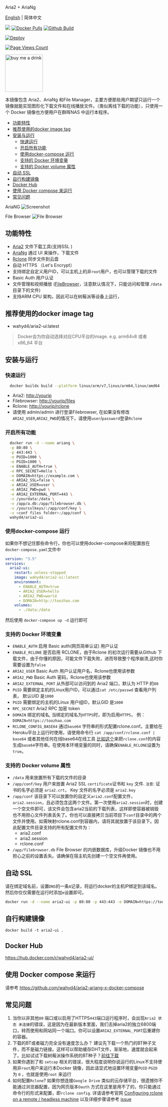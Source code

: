 Aria2 + AriaNg

[English](https://github.com/wahyd4/aria2-ariang-docker/blob/master/README.md) | 简体中文

[![](https://images.microbadger.com/badges/image/wahyd4/aria2-ui.svg)](https://microbadger.com/images/wahyd4/aria2-ui "Get your own image badge on microbadger.com")
[![Docker Pulls](https://img.shields.io/docker/pulls/wahyd4/aria2-ui.svg)](https://hub.docker.com/r/wahyd4/aria2-ui/)
[![Github Build](https://github.com/wahyd4/aria2-ariang-docker/workflows/Docker%20Image%20CI/badge.svg)](https://github.com/wahyd4/aria2-ariang-docker/actions)

[![Deploy](https://www.herokucdn.com/deploy/button.svg)](https://heroku.com/deploy?template=https://github.com/wahyd4/aria2-ariang-docker/tree/master)


[![Page Views Count](https://badges.toozhao.com/badges/01EJ791D8BB43PDS8D7PP7H0YE/green.svg)](https://badges.toozhao.com/stats/01EJ791D8BB43PDS8D7PP7H0YE "Get your own page views count badge on badges.toozhao.com")

<img src="https://raw.githubusercontent.com/wahyd4/work-in-australia/766592ac6318027d7b3c334d8c50ca80818eeff8/wepay.jpg" alt="buy me a drink" width="120"/>


本镜像包含 Aria2、AriaNg 和File Manager，主要方便那些用户期望只运行一个镜像就能实现图形化下载文件和在线播放文件。（类似离线下载的功能），只使用一个 Docker 镜像也方便用户在群晖NAS 中运行本程序。

- [功能特性](#功能特性)
- [推荐使用的docker image tag](#推荐使用的docker-image-tag)
- [安装与运行](#安装与运行)
  - [快速运行](#快速运行)
  - [开启所有功能](#开启所有功能)
  - [使用docker-compose 运行](#使用docker-compose-运行)
  - [支持的 Docker 环境变量](#支持的-docker-环境变量)
  - [支持的 Docker volume 属性](#支持的-docker-volume-属性)
- [自动 SSL](#自动-ssl)
- [自行构建镜像](#自行构建镜像)
- [Docker Hub](#docker-hub)
- [使用 Docker compose 来运行](#使用-docker-compose-来运行)
- [常见问题](#常见问题)

AriaNG
![Screenshot](https://github.com/wahyd4/aria2-ariang-x-docker-compose/raw/master/images/ariang.jpg)

File Browser
![File Browser](https://github.com/wahyd4/aria2-ariang-docker/raw/master/filemanager.png)

## 功能特性

  * [Aria2](https://aria2.github.io) 文件下载工具(支持SSL )
  * [AriaNg](https://github.com/mayswind/AriaNg) 通过 UI 来操作，下载文件
  * [Rclone](https://rclone.org) 同步文件到云盘
  * 自动 HTTPS （Let's Encrypt）
  * 支持绑定自定义用户ID，可以主机上的非`root`用户，也可以管理下载的文件
  * Basic Auth 用户认证
  * 文件管理和视频播放 ([FileBrowser](https://filebrowser.xyz/)，注意默认情况下，只能访问和管理 `/data` 目录下的文件)
  * 支持ARM CPU 架构，因此可以在树莓派等设备上运行，

## 推荐使用的docker image tag

* wahyd4/aria2-ui:latest

> Docker会为你自动选择对应CPU平台的image. e.g. arm64v8 或者 x86_64 平台

## 安装与运行

### 快速运行

```bash
  docker buildx build --platform linux/arm/v7,linux/arm64,linux/amd64 -t aria2-ui .
```

* Aria2: <http://yourip>
* Filebrowser: <http://yourip/files>
* Rclone: <http://yourip/rclone>
* 请使用 admin/admin 进行登录Filebrowser, 在如果没有修改`ARIA2_USER`,`ARIA2_PWD`的情况下，请使用`user`/`password`登录`Rclone`
### 开启所有功能
```bash
  docker run -d --name ariang \
  -p 80:80 \
  -p 443:443 \
  -e PUID=1000 \
  -e PGID=1000 \
  -e ENABLE_AUTH=true \
  -e RPC_SECRET=Hello \
  -e DOMAIN=https://example.com \
  -e ARIA2_SSL=false \
  -e ARIA2_USER=user \
  -e ARIA2_PWD=pwd \
  -e ARIA2_EXTERNAL_PORT=443 \
  -v /yourdata:/data \
  -v /app/a.db:/app/filebrowser.db \
  -v /yoursslkeys/:/app/conf/key \
  -v <conf files folder>:/app/conf \
  wahyd4/aria2-ui
```
### 使用docker-compose 运行

如果你不想记住那些命令行，你也可以使用docker-compose来将配置放在`docker-compose.yaml`文件中
```yaml
version: "3.5"
services:
  aria2-ui:
    restart: unless-stopped
    image: wahyd4/aria2-ui:latest
    environment:
      - ENABLE_AUTH=true
      - ARIA2_USER=hello
      - ARIA2_PWD=world
      - DOMAIN=http://toozhao.com
    volumes:
      - ./data:/data
```
然后使用 `docker-compose up -d` 运行即可

### 支持的 Docker 环境变量

  * `ENABLE_AUTH` 启用 Basic auth(网页简单认证) 用户认证
  * `ENABLE_RCLONE` 是否启用 RCLONE，由于Rclone 的初次运行需要从Github 下载文件，由于你懂的原因，可能文件下载失败，进而导致整个程序崩溃,这时你需要设置为`false`
  * `ARIA2_USER` Basic Auth 用户认证用户名，Rclone也使用该参数
  * `ARIA2_PWD` Basic Auth 密码，Rclone也使用该参数
  * `ARIA2_EXTERNAL_PORT` 从外部可以访问到的 Aria2 端口，默认为 HTTP 的`80`
  * `PUID` 需要绑定主机的Linux用户ID，可以通过`cat /etc/passwd` 查看用户列表， 默认UID 是`1000`
  * `PGID` 需要绑定的主机的Linux 用户组ID，默认GID 是`1000`
  * `RPC_SECRET` Aria2 RPC 加密 token
  * `DOMAIN` 绑定的域名, 当绑定的域名为`HTTPS`时，即为启用`HTTPS`， 例： `DOMAIN=https://toozhao.com`
  * `RCLONE_CONFIG_BASE64` 通过`base64` 字符串的形式配置rclone.conf。主要给在Heroku平台上运行时使用，请使用命令行 `cat /app/conf/rclone.conf | base64` 或者其他任何在线base64在线工具 [比如这个](https://www.base64encode.org/)来把`rclone.conf`的内容生成`base64`字符串。在使用本环境变量的同时，请确保`ENABLE_RCLONE`设置为`true`。

### 支持的 Docker volume 属性
  * `/data` 用来放置所有下载的文件的目录
  * `/app/conf/key` 用户来放置 Aria2 SSL `certificate`证书和 `key` 文件. `注意`: 证书的名字必须是 `aria2.crt`， Key 文件的名字必须是 `aria2.key`
  * `/app/conf` 该目录下可以放置你的自定义`aria2.conf`配置文件，`aria2.session`，且必须包含这两个文件。第一次使用`aria2.session`时，创建一个空文件即可，该文件会包含aria2当前的下载列表，这样即使容器被销毁也不用担心文件列表丢失了。你也可以直接拷贝当前项目下`conf`目录中的两个文件并使用。如需映射rclone.conf到容器内，请将其就放置于该目录下。因此配置文件目录支持的所有配置文件为：
    * aria2.conf
    * aria2.session
    * rclone.conf
  * `/app/filebrowser.db` File Browser 的内嵌数据库，升级Docker 镜像也不用担心之前的设置丢失。请确保在宿主机先创建一个空文件再使用。

## 自动 SSL

请在绑定域名前，设置`DNS`的一条`A`记录，将运行docker的主机IP绑定到该域名。然后你仅仅需要在运行时添加`e`设置即可。

```bash
docker run -d --name aria2-ui -p 80:80 -p 443:443 -e DOMAIN=https://toozhao.com wahyd4/aria2-ui
```

## 自行构建镜像

```
docker build -t aria2-ui .
```

## Docker Hub

  <https://hub.docker.com/r/wahyd4/aria2-ui/>

## 使用 Docker compose 来运行

  请参考 <https://github.com/wahyd4/aria2-ariang-x-docker-compose>

## 常见问题
  1. 当你以非其他`80` 端口或以启用了HTTPS`443`端口运行程序时，会出现`Aria2 状态 未连接`的错误，这是因为在最新版本里面，我们去掉aria2的独立6800端口，转而使用和网站同一个端口。你可以设置`ARIA2_EXTERNAL_PORT`后重建你的容器。
  2. 下载的BT或者磁力完全没有速度怎么办？ 建议先下载一个热门的BT种子文件，而不是磁力链接。这样可以帮助缓存DHT文件，渐渐地，速度就会起来了。比如试试下载树莓派操作系统的BT种子？[前往下载](https://www.raspberrypi.org/downloads/raspbian/)
  3. 如果你遇到了和 `setcap` 相关的错误，很大程度说明你说运行的Linux不支持使用非`root`用户来运行本Docker 镜像，因此请显式地设置环境变量`PUID`  `PGID` 为 `0` ，也就是使用`root` 来运行
  4. 如何配置`Rclone`? 如果你想连接`Google Drive` 类似的云存储平台，很遗憾你不能通过浏览器配置，因为网页版本`Oauth` 方式在这里是用不了的，你只能通过命令行的形式来配置，即`rclone config`. 详请请参考官网 [Configuring rclone on a remote / headless machine](https://rclone.org/remote_setup) 以及详细步骤请参考 [issue](https://github.com/wahyd4/aria2-ariang-docker/issues/118)
